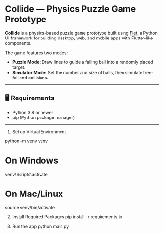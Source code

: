 # Collide — Physics Puzzle Game Prototype

**Collide** is a physics-based puzzle game prototype built using [Flet](https://flet.dev), a Python UI framework for building desktop, web, and mobile apps with Flutter-like components.

The game features two modes:
- **Puzzle Mode:** Draw lines to guide a falling ball into a randomly placed target.
- **Simulator Mode:** Set the number and size of balls, then simulate free-fall and collisions.

---

## 🖥️ Requirements

- Python 3.8 or newer
- pip (Python package manager)

---
1. Set up Virtual Environment 

python -m venv venv
# On Windows
venv\Scripts\activate
# On Mac/Linux
source venv/bin/activate

2. Install Required Packages
pip install -r requirements.txt

3. Run the app
python main.py